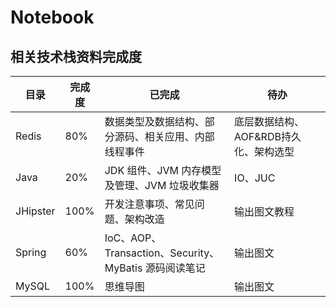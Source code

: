 # Notebook



## 相关技术栈资料完成度

| 目录     | 完成度 | 已完成                                                | 待办                                  |
| -------- | ------ | ----------------------------------------------------- | ------------------------------------- |
| Redis    | 80%    | 数据类型及数据结构、部分源码、相关应用、内部线程事件  | 底层数据结构、AOF&RDB持久化、架构选型 |
| Java     | 20%    | JDK 组件、JVM 内存模型及管理、JVM 垃圾收集器          | IO、JUC                               |
| JHipster | 100%   | 开发注意事项、常见问题、架构改造                      | 输出图文教程                          |
| Spring   | 60%    | IoC、AOP、Transaction、Security、MyBatis 源码阅读笔记 | 输出图文                              |
| MySQL    | 100%   | 思维导图                                              | 输出图文                              |


